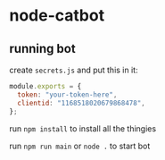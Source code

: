 # node-catbot

## running bot
create `secrets.js` and put this in it:
```js
module.exports = {
  token: "your-token-here",
  clientid: "1168518020679868478",
};
```

run `npm install` to install all the thingies

run `npm run main` or `node .` to start bot
